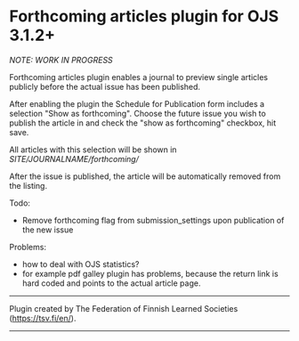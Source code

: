 
# Forthcoming articles plugin for OJS 3.1.2+ 

*NOTE: WORK IN PROGRESS*

Forthcoming articles plugin enables a journal to preview single articles publicly before the actual issue has been published.

After enabling the plugin the Schedule for Publication form includes a selection "Show as forthcoming". Choose the future issue you wish to publish the article in and check the "show as forthcoming" checkbox, hit save.

All articles with this selection will be shown in *SITE/JOURNALNAME/forthcoming/*

After the issue is published, the article will be automatically removed from the listing.

Todo:
- Remove forthcoming flag from submission_settings upon publication of the new issue

Problems:
- how to deal with OJS statistics?
- for example pdf galley plugin has problems, because the return link is hard coded and points to the actual article page.

***
Plugin created by The Federation of Finnish Learned Societies (https://tsv.fi/en/).
***
